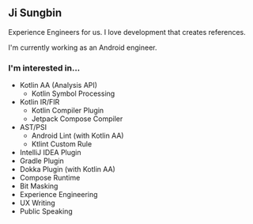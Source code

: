 ## Ji Sungbin

Experience Engineers for us. I love development that creates references.

I'm currently working as an Android engineer.

### I'm interested in...

- Kotlin AA (Analysis API)
  - Kotlin Symbol Processing
- Kotlin IR/FIR
  - Kotlin Compiler Plugin
  - Jetpack Compose Compiler
- AST/PSI
  - Android Lint (with Kotlin AA)
  - Ktlint Custom Rule
- IntelliJ IDEA Plugin
- Gradle Plugin
- Dokka Plugin (with Kotlin AA)
- Compose Runtime
- Bit Masking
- Experience Engineering
- UX Writing
- Public Speaking
